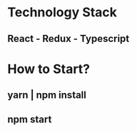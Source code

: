 # Technology Stack
## React - Redux - Typescript

# How to Start?
## yarn | npm install
## npm start